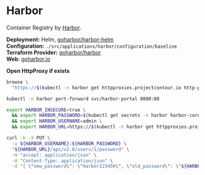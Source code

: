 # Harbor

<!--description-start-->
Container Registry by [Harbor](https://github.com/goharbor).
<!--description-end-->

<!--header-start-->
**Deployment:** Helm, [goharbor/harbor-helm](https://github.com/goharbor/harbor-helm)   
**Configuration:** `./src/applications/harbor/configuration/baseline`  
**Terraform Provider:** [goharbor/harbor](https://registry.terraform.io/providers/goharbor/harbor/latest)   
**Web**:  [goharbor.io](https://goharbor.io/) 
<!--header-end-->


**Open HttpProxy if exists**
<!--httpproxies-start-->
```sh
browse \
  "https://$(kubectl -n harbor get httpproxies.projectcontour.io http-proxy -ojson | jq '.spec.virtualhost.fqdn' -r)"
```
<!--httpproxies-end-->



<!--port-forward-start-->
```sh
kubectl -n harbor port-forward svc/harbor-portal 8080:80 
```
<!--port-forward-end-->

<!--tf-env-vars-start-->
```sh
export HARBOR_INSECURE=true \
  && export HARBOR_PASSWORD=$(kubectl get secrets -n harbor harbor-core -ojson | jq '.data.HARBOR_ADMIN_PASSWORD' -r | base64 -d) \
  && export HARBOR_USERNAME=admin \
  && export HARBOR_URL=https://$(kubectl -n harbor get httpproxies.projectcontour.io http-proxy -ojson | jq '.spec.virtualhost.fqdn' -r)"
```
<!--tf-env-vars-end-->

<!--reset-admin-password-by-api-start-->
```sh 
curl -k -X PUT \
  -u ${HARBOR_USERNAME}:${HARBOR_PASSWORD} \
  "${HARBOR_URL}/api/v2.0/users/1/password" \
  -H "accept: application/json" \
  -H "Content-Type: application/json" \
  -d "{ \"new_password\": \"Harbor123456\", \"old_password\": \"${HARBOR_PASSWORD}\"}"

```
<!--reset-admin-password-by-api-end-->


